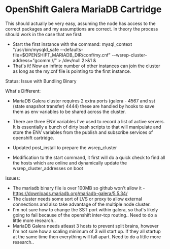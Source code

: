 # OpenShift Galera MariaDB Cartridge

This should actually be very easy, assuming the node has access to the correct packages and my assumptions are correct. In theory the process should work in the case that we first:

- Start the first instance with the command:
	mysql_context "/usr/bin/mysqld_safe --defaults-file=$OPENSHIFT_MARIADB_DIR/conf/my.cnf" --wsrep-cluster-address="gcomm://" > /dev/null 2>&1 & 
- That's it! Now an infinte number of other instances can join the cluster as long as the my.cnf file is pointing to the first instance.

Status: Issue with Bundling Binary 

What's Different:
- MariaDB Galera cluster requires 2 extra ports (galera - 4567 and sst (state snapshot transfer) 4444) these are handled by hooks to save them as env variables to be shared across the cluster.
- There are three ENV variables I've used to record a list of active servers. It is essentially a bunch of dirty bash scripts to that will manipulate and store the ENV variables from the publish and subscribe services of openshift cartridge.

- Updated post_install to prepare the wsrep_cluster
- Modification to the start command, it first will do a quick check to find all the hosts which are online and dynamically update the wsrep_cluster_addresses on boot

Issues:
- The mariadb binary file is over 100MB so github won't allow it - https://downloads.mariadb.org/mariadb-galera/5.5.34/
- The cluster needs some sort of LVS or proxy to allow external connections and also take advantage of the multiple node cluster.
- I'm not sure how to change the SST port within galera, so that's likely going to fail because of the openshift inter-tcp routing.. Need to do a little more research..
- MariaDB Galera needs atleast 3 hosts to prevent split brains, however I'm not sure how a scaling minimum of 3 will start up. If they all startup at the same time then everything will fall apart. Need to do a little more research..
